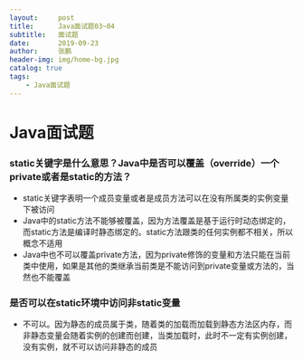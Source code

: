 ```yaml
---
layout:     post 
title:      Java面试题03~04
subtitle:   面试题
date:       2019-09-23
author:     张鹏
header-img: img/home-bg.jpg
catalog: true   
tags:                         
    - Java面试题
---
```


# Java面试题

### static关键字是什么意思？Java中是否可以覆盖（override）一个private或者是static的方法？

-  static关键字表明一个成员变量或者是成员方法可以在没有所属类的实例变量下被访问
- Java中的static方法不能够被覆盖，因为方法覆盖是基于运行时动态绑定的，而static方法是编译时静态绑定的。static方法跟类的任何实例都不相关，所以概念不适用
- Java中也不可以覆盖private方法，因为private修饰的变量和方法只能在当前类中使用，如果是其他的类继承当前类是不能访问到private变量或方法的，当然也不能覆盖

### 是否可以在static环境中访问非static变量

- 不可以。因为静态的成员属于类，随着类的加载而加载到静态方法区内存，而非静态变量会随着实例的创建而创建，当类加载时，此时不一定有实例创建，没有实例，就不可以访问非静态的成员